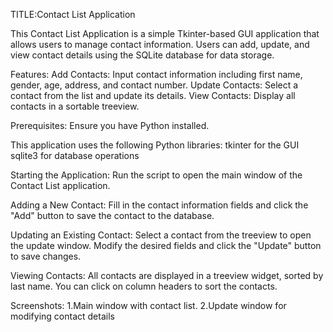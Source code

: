 TITLE:Contact List Application

This Contact List Application is a simple Tkinter-based GUI application that allows users to manage contact information. Users can add, update, and view contact details using the SQLite database for data storage.

Features:
Add Contacts: Input contact information including first name, gender, age, address, and contact number.
Update Contacts: Select a contact from the list and update its details.
View Contacts: Display all contacts in a sortable treeview.

Prerequisites:
Ensure you have Python installed. 

This application uses the following Python libraries:
tkinter for the GUI
sqlite3 for database operations

Starting the Application:
Run the script to open the main window of the Contact List application.

Adding a New Contact:
Fill in the contact information fields and click the "Add" button to save the contact to the database.

Updating an Existing Contact:
Select a contact from the treeview to open the update window. Modify the desired fields and click the "Update" button to save changes.

Viewing Contacts:
All contacts are displayed in a treeview widget, sorted by last name. You can click on column headers to sort the contacts.

Screenshots:
1.Main window with contact list.
2.Update window for modifying contact details


